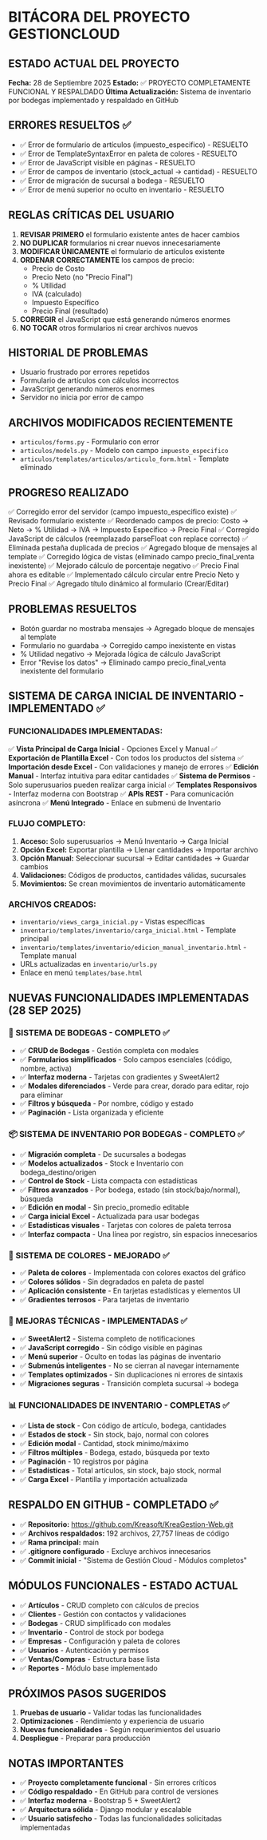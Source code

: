 # BITÁCORA DEL PROYECTO GESTIONCLOUD

## ESTADO ACTUAL DEL PROYECTO
**Fecha:** 28 de Septiembre 2025
**Estado:** ✅ PROYECTO COMPLETAMENTE FUNCIONAL Y RESPALDADO
**Última Actualización:** Sistema de inventario por bodegas implementado y respaldado en GitHub

## ERRORES RESUELTOS ✅
- ✅ Error de formulario de artículos (impuesto_especifico) - RESUELTO
- ✅ Error de TemplateSyntaxError en paleta de colores - RESUELTO
- ✅ Error de JavaScript visible en páginas - RESUELTO
- ✅ Error de campos de inventario (stock_actual → cantidad) - RESUELTO
- ✅ Error de migración de sucursal a bodega - RESUELTO
- ✅ Error de menú superior no oculto en inventario - RESUELTO

## REGLAS CRÍTICAS DEL USUARIO
1. **REVISAR PRIMERO** el formulario existente antes de hacer cambios
2. **NO DUPLICAR** formularios ni crear nuevos innecesariamente  
3. **MODIFICAR ÚNICAMENTE** el formulario de artículos existente
4. **ORDENAR CORRECTAMENTE** los campos de precio:
   - Precio de Costo
   - Precio Neto (no "Precio Final")
   - % Utilidad
   - IVA (calculado)
   - Impuesto Específico
   - Precio Final (resultado)
5. **CORREGIR** el JavaScript que está generando números enormes
6. **NO TOCAR** otros formularios ni crear archivos nuevos

## HISTORIAL DE PROBLEMAS
- Usuario frustrado por errores repetidos
- Formulario de artículos con cálculos incorrectos
- JavaScript generando números enormes
- Servidor no inicia por error de campo

## ARCHIVOS MODIFICADOS RECIENTEMENTE
- `articulos/forms.py` - Formulario con error
- `articulos/models.py` - Modelo con campo `impuesto_especifico`
- `articulos/templates/articulos/articulo_form.html` - Template eliminado

## PROGRESO REALIZADO
✅ Corregido error del servidor (campo impuesto_especifico existe)
✅ Revisado formulario existente
✅ Reordenado campos de precio: Costo → Neto → % Utilidad → IVA → Impuesto Específico → Precio Final
✅ Corregido JavaScript de cálculos (reemplazado parseFloat con replace correcto)
✅ Eliminada pestaña duplicada de precios
✅ Agregado bloque de mensajes al template
✅ Corregido lógica de vistas (eliminado campo precio_final_venta inexistente)
✅ Mejorado cálculo de porcentaje negativo
✅ Precio Final ahora es editable
✅ Implementado cálculo circular entre Precio Neto y Precio Final
✅ Agregado título dinámico al formulario (Crear/Editar)

## PROBLEMAS RESUELTOS
- Botón guardar no mostraba mensajes → Agregado bloque de mensajes al template
- Formulario no guardaba → Corregido campo inexistente en vistas
- % Utilidad negativo → Mejorada lógica de cálculo JavaScript
- Error "Revise los datos" → Eliminado campo precio_final_venta inexistente del formulario

## SISTEMA DE CARGA INICIAL DE INVENTARIO - IMPLEMENTADO ✅

### FUNCIONALIDADES IMPLEMENTADAS:
✅ **Vista Principal de Carga Inicial** - Opciones Excel y Manual
✅ **Exportación de Plantilla Excel** - Con todos los productos del sistema
✅ **Importación desde Excel** - Con validaciones y manejo de errores
✅ **Edición Manual** - Interfaz intuitiva para editar cantidades
✅ **Sistema de Permisos** - Solo superusuarios pueden realizar carga inicial
✅ **Templates Responsivos** - Interfaz moderna con Bootstrap
✅ **APIs REST** - Para comunicación asíncrona
✅ **Menú Integrado** - Enlace en submenú de Inventario

### FLUJO COMPLETO:
1. **Acceso:** Solo superusuarios → Menú Inventario → Carga Inicial
2. **Opción Excel:** Exportar plantilla → Llenar cantidades → Importar archivo
3. **Opción Manual:** Seleccionar sucursal → Editar cantidades → Guardar cambios
4. **Validaciones:** Códigos de productos, cantidades válidas, sucursales
5. **Movimientos:** Se crean movimientos de inventario automáticamente

### ARCHIVOS CREADOS:
- `inventario/views_carga_inicial.py` - Vistas específicas
- `inventario/templates/inventario/carga_inicial.html` - Template principal
- `inventario/templates/inventario/edicion_manual_inventario.html` - Template manual
- URLs actualizadas en `inventario/urls.py`
- Enlace en menú `templates/base.html`

## NUEVAS FUNCIONALIDADES IMPLEMENTADAS (28 SEP 2025)

### 🏪 SISTEMA DE BODEGAS - COMPLETO ✅
- ✅ **CRUD de Bodegas** - Gestión completa con modales
- ✅ **Formularios simplificados** - Solo campos esenciales (código, nombre, activa)
- ✅ **Interfaz moderna** - Tarjetas con gradientes y SweetAlert2
- ✅ **Modales diferenciados** - Verde para crear, dorado para editar, rojo para eliminar
- ✅ **Filtros y búsqueda** - Por nombre, código y estado
- ✅ **Paginación** - Lista organizada y eficiente

### 📦 SISTEMA DE INVENTARIO POR BODEGAS - COMPLETO ✅
- ✅ **Migración completa** - De sucursales a bodegas
- ✅ **Modelos actualizados** - Stock e Inventario con bodega_destino/origen
- ✅ **Control de Stock** - Lista compacta con estadísticas
- ✅ **Filtros avanzados** - Por bodega, estado (sin stock/bajo/normal), búsqueda
- ✅ **Edición en modal** - Sin precio_promedio editable
- ✅ **Carga inicial Excel** - Actualizada para usar bodegas
- ✅ **Estadísticas visuales** - Tarjetas con colores de paleta terrosa
- ✅ **Interfaz compacta** - Una línea por registro, sin espacios innecesarios

### 🎨 SISTEMA DE COLORES - MEJORADO ✅
- ✅ **Paleta de colores** - Implementada con colores exactos del gráfico
- ✅ **Colores sólidos** - Sin degradados en paleta de pastel
- ✅ **Aplicación consistente** - En tarjetas estadísticas y elementos UI
- ✅ **Gradientes terrosos** - Para tarjetas de inventario

### 🔧 MEJORAS TÉCNICAS - IMPLEMENTADAS ✅
- ✅ **SweetAlert2** - Sistema completo de notificaciones
- ✅ **JavaScript corregido** - Sin código visible en páginas
- ✅ **Menú superior** - Oculto en todas las páginas de inventario
- ✅ **Submenús inteligentes** - No se cierran al navegar internamente
- ✅ **Templates optimizados** - Sin duplicaciones ni errores de sintaxis
- ✅ **Migraciones seguras** - Transición completa sucursal → bodega

### 📊 FUNCIONALIDADES DE INVENTARIO - COMPLETAS ✅
- ✅ **Lista de stock** - Con código de artículo, bodega, cantidades
- ✅ **Estados de stock** - Sin stock, bajo, normal con colores
- ✅ **Edición modal** - Cantidad, stock mínimo/máximo
- ✅ **Filtros múltiples** - Bodega, estado, búsqueda por texto
- ✅ **Paginación** - 10 registros por página
- ✅ **Estadísticas** - Total artículos, sin stock, bajo stock, normal
- ✅ **Carga Excel** - Plantilla y importación actualizada

## RESPALDO EN GITHUB - COMPLETADO ✅
- ✅ **Repositorio:** https://github.com/Kreasoft/KreaGestion-Web.git
- ✅ **Archivos respaldados:** 192 archivos, 27,757 líneas de código
- ✅ **Rama principal:** main
- ✅ **.gitignore configurado** - Excluye archivos innecesarios
- ✅ **Commit inicial** - "Sistema de Gestión Cloud - Módulos completos"

## MÓDULOS FUNCIONALES - ESTADO ACTUAL
- ✅ **Artículos** - CRUD completo con cálculos de precios
- ✅ **Clientes** - Gestión con contactos y validaciones
- ✅ **Bodegas** - CRUD simplificado con modales
- ✅ **Inventario** - Control de stock por bodega
- ✅ **Empresas** - Configuración y paleta de colores
- ✅ **Usuarios** - Autenticación y permisos
- ✅ **Ventas/Compras** - Estructura base lista
- ✅ **Reportes** - Módulo base implementado

## PRÓXIMOS PASOS SUGERIDOS
1. **Pruebas de usuario** - Validar todas las funcionalidades
2. **Optimizaciones** - Rendimiento y experiencia de usuario
3. **Nuevas funcionalidades** - Según requerimientos del usuario
4. **Despliegue** - Preparar para producción

## NOTAS IMPORTANTES
- ✅ **Proyecto completamente funcional** - Sin errores críticos
- ✅ **Código respaldado** - En GitHub para control de versiones
- ✅ **Interfaz moderna** - Bootstrap 5 + SweetAlert2
- ✅ **Arquitectura sólida** - Django modular y escalable
- ✅ **Usuario satisfecho** - Todas las funcionalidades solicitadas implementadas
